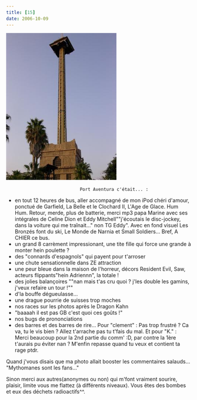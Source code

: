 ```yaml
---
title: [15]
date: 2006-10-09
---
```


![une image](./img/596511802_small.jpg)


                                Port Aventura c'était... :

- en tout 12 heures de bus, aller accompagné de mon iPod chéri d'amour, ponctué de Garfield, La Belle et le Clochard II, L'Age de Glace. Hum Hum. Retour, merde, plus de batterie, merci mp3 papa Marine avec ses intégrales de Celine Dion et Eddy Mitchell""j'écoutais le disc-jockey, dans la voiture qui me traînait..." non TG Eddy". Avec en fond visuel Les Bronzés font du ski, Le Monde de Narnia et Small Soldiers... Bref, A CHIER ce bus.
- un grand 8 carrèment impressionant, une tite fille qui force une grande à monter hein poulette ?
- des "connards d'espagnols" qui payent pour t'arroser 
- une chute sensationnelle dans ZE attraction
- une peur bleue dans la maison de l'horreur, décors Resident Evil, Saw, acteurs flippants"hein Adriennn", la totale !
- des jolies balançoires ""nan mais t'as cru quoi ? j'les double les gamins, j'veux refaire un tour !""
- d'la bouffe dégueulasse...
- une drague pourrie de suisses trop moches
- nos races sur les photos après le Dragon Kahn
- "baaaah il est pas GB c'est quoi ces goûts !"
- nos bugs de prononciations
- des barres et des barres de rire...
Pour "clement" : Pas trop frustré ? Ca va, tu le vis bien ? Allez t'arrache pas tu t'fais du mal.
Et pour "K." : Merci beaucoup pour la 2nd partie du comm' :D, par contre la 1ère t'aurais pu éviter nan ? M'enfin repasse quand tu veux et contient ta rage ptdr.

Quand j'vous disais que ma photo allait booster les commentaires salauds... 
"Mythomanes sont les fans..." 

Sinon merci aux autres(anonymes ou non) qui m'font vraiment sourire, plaisir, limite vous me flattez (à différents niveaux). Vous êtes des bombes et eux des déchets radioactifs^^.
            
